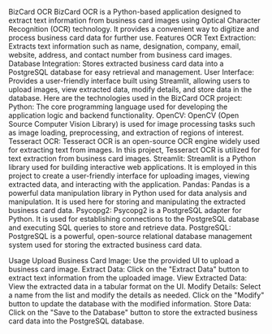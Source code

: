 BizCard OCR
BizCard OCR is a Python-based application designed to extract text information from business card images using Optical Character Recognition (OCR) technology. It provides a convenient way to digitize and process business card data for further use.
Features
OCR Text Extraction: Extracts text information such as name, designation, company, email, website, address, and contact number from business card images.
Database Integration: Stores extracted business card data into a PostgreSQL database for easy retrieval and management.
User Interface: Provides a user-friendly interface built using Streamlit, allowing users to upload images, view extracted data, modify details, and store data in the database.
Here are the technologies used in the BizCard OCR project:
Python: The core programming language used for developing the application logic and backend functionality.
OpenCV: OpenCV (Open Source Computer Vision Library) is used for image processing tasks such as image loading, preprocessing, and extraction of regions of interest.
Tesseract OCR: Tesseract OCR is an open-source OCR engine widely used for extracting text from images. In this project, Tesseract OCR is utilized for text extraction from business card images.
Streamlit: Streamlit is a Python library used for building interactive web applications. It is employed in this project to create a user-friendly interface for uploading images, viewing extracted data, and interacting with the application.
Pandas: Pandas is a powerful data manipulation library in Python used for data analysis and manipulation. It is used here for storing and manipulating the extracted business card data.
Psycopg2: Psycopg2 is a PostgreSQL adapter for Python. It is used for establishing connections to the PostgreSQL database and executing SQL queries to store and retrieve data.
PostgreSQL: PostgreSQL is a powerful, open-source relational database management system used for storing the extracted business card data.


Usage
Upload Business Card Image: Use the provided UI to upload a business card image.
Extract Data: Click on the "Extract Data" button to extract text information from the uploaded image.
View Extracted Data: View the extracted data in a tabular format on the UI.
Modify Details: Select a name from the list and modify the details as needed. Click on the "Modify" button to update the database with the modified information.
Store Data: Click on the "Save to the Database" button to store the extracted business card data into the PostgreSQL database.

